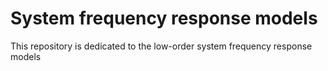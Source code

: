 # System frequency response models
This repository is dedicated to the low-order system frequency response models
